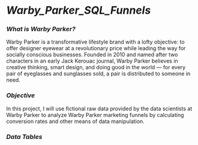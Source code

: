 # ***Warby_Parker_SQL_Funnels***

### ***What is Warby Parker?***

Warby Parker is a transformative lifestyle brand with a lofty objective: to offer designer eyewear at a revolutionary price while leading the way for socially conscious businesses. Founded in 2010 and named after two characters in an early Jack Kerouac journal, Warby Parker believes in creative thinking, smart design, and doing good in the world — for every pair of eyeglasses and sunglasses sold, a pair is distributed to someone in need.

### ***Objective***
In this project, I will use fictional raw data provided by the data scientists at Warby Parker to analyze Warby Parker marketing funnels by calculating conversion rates and other means of data manipulation.

### ***Data Tables***
